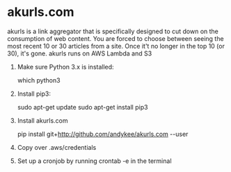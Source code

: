 # akurls.com
akurls is a link aggregator that is specifically designed to cut down on the consumption of web content. You are forced to choose between seeing the most recent 10 or 30 articles from a site. Once it't no longer in the top 10 (or 30), it's gone. akurls runs on AWS Lambda and S3

1. Make sure Python 3.x is installed:

   which python3
   
2. Install pip3:

   sudo apt-get update
   sudo apt-get install pip3
   
3. Install akurls.com

   pip install git+http://github.com/andykee/akurls.com --user

4. Copy over .aws/credentials

5. Set up a cronjob by running crontab -e in the terminal
